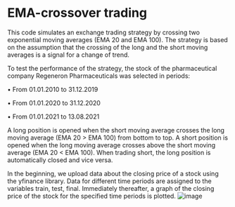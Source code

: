 # EMA-crossover trading
This code simulates an exchange trading strategy by crossing two exponential moving averages (EMA 20 and EMA 100). The strategy is based on the assumption that the crossing of the long and the short moving averages is a signal for a change of trend.

To test the performance of the strategy, the stock of the pharmaceutical company Regeneron Pharmaceuticals was selected in periods:

• From 01.01.2010 to 31.12.2019

• From 01.01.2020 to 31.12.2020

• From 01.01.2021 to 13.08.2021

A long position is opened when the short moving average crosses the long moving average (EMA 20 > EMA 100) from bottom to top. A short position is opened when the long moving average crosses above the short moving average (EMA 20 < EMA 100). When trading short, the long position is automatically closed and vice versa.

In the beginning, we upload data about the closing price of a stock using the yfinance library. Data for different time periods are assigned to the variables train, test, final. Immediately thereafter, a graph of the closing price of the stock for the specified time periods is plotted.
![image](https://user-images.githubusercontent.com/87248163/139530039-1530d4a8-d289-45b2-a6d7-409dd740f2ab.png)
